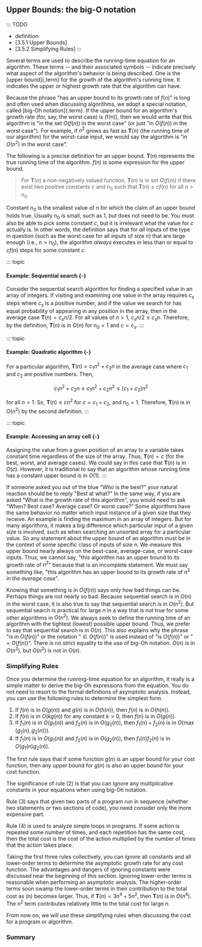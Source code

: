 
## Upper Bounds: the big-O notation

::: TODO
- definition
- [3.5.1 Upper Bounds]
- [3.5.2 Simplifying Rules]
:::

Several terms are used to describe the running-time equation for an
algorithm. These terms -- and their associated symbols -- indicate
precisely what aspect of the algorithm's behavior is being described.
One is the [upper bound]{.term} for the growth
of the algorithm's running time. It indicates the upper or highest
growth rate that the algorithm can have.

Because the phrase "has an upper bound to its growth rate of $f(n)$"
is long and often used when discussing algorithms, we adopt a special
notation, called [big-Oh notation]{.term}. If
the upper bound for an algorithm's growth rate (for, say, the worst
case) is (f(n)), then we would write that this algorithm is "in the set
$O(f(n))$ in the worst case" (or just "in $O(f(n))$ in the worst
case"). For example, if $n^2$ grows as fast as $\mathbf{T}(n)$ (the
running time of our algorithm) for the worst-case input, we would say
the algorithm is "in $O(n^2)$ in the worst case".

The following is a precise definition for an upper bound.
$\mathbf{T}(n)$ represents the true running time of the algorithm.
$f(n)$ is some expression for the upper bound.

> For $\mathbf{T}(n)$ a non-negatively valued function, $\mathbf{T}(n)$
> is in set $O(f(n))$ if there exist two positive constants $c$ and
> $n_0$ such that $\mathbf{T}(n) \leq cf(n)$ for all $n > n_0$.

Constant $n_0$ is the smallest value of $n$ for which the claim of an
upper bound holds true. Usually $n_0$ is small, such as 1, but does not
need to be. You must also be able to pick some constant $c$, but it is
irrelevant what the value for $c$ actually is. In other words, the
definition says that for *all* inputs of the type in question (such as
the worst case for all inputs of size $n$) that are large enough (i.e.,
$n > n_0$), the algorithm *always* executes in less than or equal to
$cf(n)$ steps for some constant $c$.

::: topic
#### Example: Sequential search {-}

Consider the sequential search algorithm for finding a specified value
in an array of integers. If visiting and examining one value in the
array requires $c_s$ steps where $c_s$ is a positive number, and if the
value we search for has equal probability of appearing in any position
in the array, then in the average case $\mathbf{T}(n) = c_s n/2$. For
all values of $n > 1$, $c_s n/2 \leq c_s n$. Therefore, by the
definition, $\mathbf{T}(n)$ is in $O(n)$ for $n_0 = 1$ and $c = c_s$.
:::

::: topic
#### Example: Quadratic algorithm {-}

For a particular algorithm, $\mathbf{T}(n) = c_1 n^2 + c_2 n$ in the
average case where $c_1$ and $c_2$ are positive numbers. Then,

$$
c_1 n^2 + c_2 n \leq c_1 n^2 + c_2 n^2 \leq (c_1 + c_2)n^2
$$

for all $n > 1$. So, $\mathbf{T}(n) \leq c n^2$ for $c = c_1 + c_2$, and
$n_0 = 1$. Therefore, $\mathbf{T}(n)$ is in $O(n^2)$ by the second
definition.
:::

::: topic
#### Example: Accessing an array cell {-}

Assigning the value from a given position of an array to a variable
takes constant time regardless of the size of the array. Thus,
$\mathbf{T}(n) = c$ (for the best, worst, and average cases). We could
say in this case that $\mathbf{T}(n)$ is in $O(c)$. However, it is
traditional to say that an algorithm whose running time has a constant
upper bound is in $O(1)$.
:::

If someone asked you out of the blue "Who is the best?" your natural
reaction should be to reply "Best at what?" In the same way, if you
are asked "What is the growth rate of this algorithm", you would need
to ask "When? Best case? Average case? Or worst case?" Some algorithms
have the same behavior no matter which input instance of a given size
that they receive. An example is finding the maximum in an array of
integers. But for many algorithms, it makes a big difference which
particular input of a given size is involved, such as when searching an
unsorted array for a particular value. So any statement about the upper
bound of an algorithm must be in the context of some specific class of
inputs of size $n$. We measure this upper bound nearly always on the
best-case, average-case, or worst-case inputs. Thus, we cannot say,
"this algorithm has an upper bound to its growth rate of $n^2$"
because that is an incomplete statement. We must say something like,
"this algorithm has an upper bound to its growth rate of $n^2$ *in the
average case*".

Knowing that something is in $O(f(n))$ says only how bad things can be.
Perhaps things are not nearly so bad. Because sequential search is in
$O(n)$ in the worst case, it is also true to say that sequential search
is in $O(n^2)$. But sequential search is practical for large $n$ in a
way that is not true for some other algorithms in $O(n^2)$. We always
seek to define the running time of an algorithm with the tightest
(lowest) possible upper bound. Thus, we prefer to say that sequential
search is in $O(n)$. This also explains why the phrase "is in
$O(f(n))$" or the notation "$\in O(f(n))$" is used instead of "is
$O(f(n))$" or "$= O(f(n))$". There is no strict equality to the use
of big-Oh notation. $O(n)$ is in $O(n^2)$, but $O(n^2)$ is not in
$O(n)$.

### Simplifying Rules

Once you determine the running-time equation for an algorithm, it really
is a simple matter to derive the big-Oh expressions from the equation.
You do not need to resort to the formal definitions of asymptotic
analysis. Instead, you can use the following rules to determine the
simplest form.

1.  If $f(n)$ is in $O(g(n))$ and $g(n)$ is in $O(h(n))$, then $f(n)$ is
    in $O(h(n))$.
2.  If $f(n)$ is in $O(k g(n))$ for any constant $k > 0$, then $f(n)$ is
    in $O(g(n))$.
3.  If $f_1(n)$ is in $O(g_1(n))$ and $f_2(n)$ is in $O(g_2(n))$, then
    $f_1(n) + f_2(n)$ is in $O(\max(g_1(n), g_2(n)))$.
4.  If $f_1(n)$ is in $O(g_1(n))$ and $f_2(n)$ is in $O(g_2(n))$, then
    $f_1(n) f_2(n)$ is in $O(g_1(n) g_2(n))$.

The first rule says that if some function $g(n)$ is an upper bound for
your cost function, then any upper bound for $g(n)$ is also an upper
bound for your cost function.

The significance of rule (2) is that you can ignore any multiplicative
constants in your equations when using big-Oh notation.

Rule (3) says that given two parts of a program run in sequence (whether
two statements or two sections of code), you need consider only the more
expensive part.

Rule (4) is used to analyze simple loops in programs. If some action is
repeated some number of times, and each repetition has the same cost,
then the total cost is the cost of the action multiplied by the number
of times that the action takes place.

Taking the first three rules collectively, you can ignore all constants
and all lower-order terms to determine the asymptotic growth rate for
any cost function. The advantages and dangers of ignoring constants were
discussed near the beginning of this section. Ignoring lower-order terms
is reasonable when performing an asymptotic analysis. The higher-order
terms soon swamp the lower-order terms in their contribution to the
total cost as (n) becomes larger. Thus, if
$\mathbf{T}(n) = 3 n^4 + 5 n^2$, then $\mathbf{T}(n)$ is in $O(n^4)$.
The $n^2$ term contributes relatively little to the total cost for large
$n$.

From now on, we will use these simplifying rules when discussing the
cost for a program or algorithm.

### Summary

<inlineav id="UpperBoundCON" src="AlgAnal/UpperBoundCON.js" name="Upper Bounds visualization" links="AlgAnal/UpperBoundCON.css" height="500px"/>

<inlineav id="SimpleCostsCON" src="AlgAnal/SimpleCostsCON.js" name="AlgAnal/SimpleCostsCON" links="AlgAnal/SimpleCostsCON.css" height="900px" static/>
